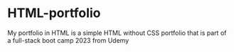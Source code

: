 # HTML-portfolio
My portfolio in HTML is a simple HTML without CSS portfolio that is part of a full-stack boot camp 2023 from Udemy
